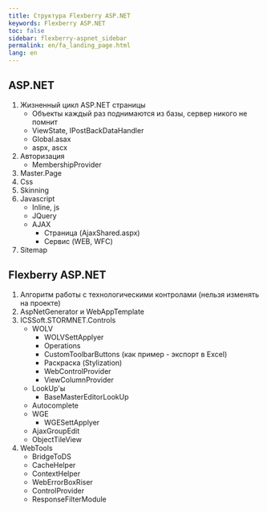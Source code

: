 ```yaml
---
title: Структура Flexberry ASP.NET
keywords: Flexberry ASP.NET
toc: false
sidebar: flexberry-aspnet_sidebar
permalink: en/fa_landing_page.html
lang: en
---
```


## ASP.NET

1. Жизненный цикл ASP.NET страницы
    * Объекты каждый раз поднимаются из базы, сервер никого не помнит 
    * ViewState, IPostBackDataHandler
    * Global.asax
    * aspx, ascx
2. Авторизация
    * MembershipProvider
3. Master.Page
4. Css
5. Skinning
6. Javascript
    * Inline, js
    * JQuery
    * AJAX
        * Страница (AjaxShared.aspx)
        * Сервис (WEB, WFC)
7. Sitemap

## Flexberry ASP.NET

1. Алгоритм работы с технологическими контролами (нельзя изменять на проекте)
2. AspNetGenerator и WebAppTemplate
3. ICSSoft.STORMNET.Controls
    * WOLV
        * WOLVSettApplyer
        * Operations
        * CustomToolbarButtons (как пример - экспорт в Excel)
        * Раскраска (Stylization)
        * WebControlProvider
        * ViewColumnProvider
    * LookUp'ы
        * BaseMasterEditorLookUp
    * Autocomplete
    * WGE
        * WGESettApplyer
    * AjaxGroupEdit
    * ObjectTileView
4. WebTools
    * BridgeToDS
    * CacheHelper
    * ContextHelper
    * WebErrorBoxRiser
    * ControlProvider
    * ResponseFilterModule
    